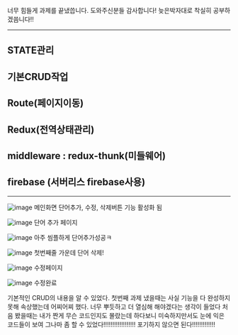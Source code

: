 너무 힘들게 과제를 끝냈씁니다.
도와주신분들 감사합니다! 늦은박자대로 착실히 공부하겠씀니다!! 

<hr>

<h2>STATE관리</h2>
<h2>기본CRUD작업</h2>
<h2>Route(페이지이동)</h2>
<h2>Redux(전역상태관리)</h2>
<h2>middleware : redux-thunk(미들웨어) </h2>
<h2>firebase (서버리스 firebase사용)</h2>

<hr>

![image](https://user-images.githubusercontent.com/85012454/153977089-a8ba2e7c-5dc1-420b-a567-0715ec657a21.png)
메인화면 단어추가, 수정, 삭제버튼 기능 활성화 됨

![image](https://user-images.githubusercontent.com/85012454/153977291-c284b4e9-7673-461b-84ca-60e23a7e746f.png)
단어 추가 페이지

![image](https://user-images.githubusercontent.com/85012454/153977320-52a755d9-fead-4be8-8c86-4c052ffcf585.png)
아주 씸플하게 단어추가성공ㅋ

![image](https://user-images.githubusercontent.com/85012454/153977364-7345bf0e-83b8-4e46-83c0-847b12d1415e.png)
첫번째줄 가운데 단어 삭제! 

![image](https://user-images.githubusercontent.com/85012454/153977407-2b92508e-9cdc-4440-855c-e647f409602f.png)
수정페이지

![image](https://user-images.githubusercontent.com/85012454/153977485-b54cf91e-598d-4f7d-b121-73bb9af182df.png)
수정완료



기본적인 CRUD의 내용을 알 수 있었다.
첫번째 과제 냈을때는 사실 기능을 다 완성하지 못해 속상했는데
어찌어찌 했다. 너무 뿌듯하고 더 열심해 해야겠다는 생각이 들었다
처음 봤을때는 내가 짠게 무슨 코드인지도 몰랐는데 하다보니 미숙하지만서도 눈에 익은 코드들이 보여
그나마 좀 할 수 있었다!!!!!!!!!!!!!!!!!! 포기하지 않으면 된다!!!!!!!!!!!!! 

